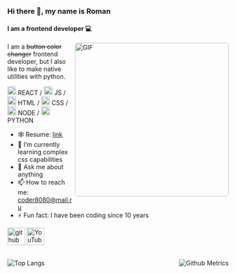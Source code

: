 ### Hi there 👋, my name is Roman

#### I am a frontend developer :computer:

 <img alt="GIF" style="border-radius: 5px" align="right" src="https://thumbs.gfycat.com/ExemplaryFairFeline-max-1mb.gif" width="350" />

I am a ~~button color changer~~ frontend developer, but I also like to make native utilities with python.

<img height="20" width="20" src="https://cdn.jsdelivr.net/npm/simple-icons@v6/icons/react.svg" /> REACT / <img height="20" width="20" src="https://cdn.jsdelivr.net/npm/simple-icons@v6/icons/javascript.svg" /> JS / <img height="20" width="20" src="https://cdn.jsdelivr.net/npm/simple-icons@v6/icons/html5.svg" /> HTML / <img height="20" width="20" src="https://cdn.jsdelivr.net/npm/simple-icons@v6/icons/css3.svg" /> CSS / <img height="20" width="20" src="https://cdn.jsdelivr.net/npm/simple-icons@v6/icons/nodedotjs.svg" /> NODE / <img height="20" width="20" src="https://cdn.jsdelivr.net/npm/simple-icons@v6/icons/python.svg" /> PYTHON

- 🕸️ Resume: <a href="https://coder8080.github.io/resume/">link</a>
- 🌱 I’m currently learning complex css capabilities
- 💬 Ask me about anything
- 📫 How to reach me: coder8080@mail.ru
- ⚡ Fun fact: I have been coding since 10 years

[<img src='https://cdn.jsdelivr.net/npm/simple-icons@3.0.1/icons/github.svg' alt='github' height='40'>](https://github.com/coder8080) [<img src='https://cdn.jsdelivr.net/npm/simple-icons@3.0.1/icons/youtube.svg' alt='YouTube' height='40'>](https://www.youtube.com/channel/UCZKkjxaFoRV2ZnTgnB87CRw)

<div style="display: flex; align-items: flex-start; justify-content: space-between; width: 100%; padding-top: 15px;">
<img src="https://github-readme-stats.vercel.app/api/top-langs/?username=coder8080" alt="Top Langs">

<img src="https://github-readme-stats.vercel.app/api?username=coder8080&show_icons=true" alt="Github Metrics">
</div>
